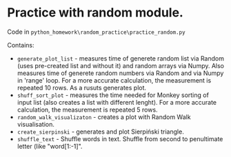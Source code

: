# Practice with random module. 

 Code in `python_homework\random_practice\practice_random.py`

Contains:
- `generate_plot_list` - measures time of generete random list via Random (uses pre-created list and without it) and random arrays via Numpy. Also measures time of generete random numbers via Random and via Numpy in 'range' loop. For a more accurate calculation, the measurement is repeated 10 rows. As a rusuts generates plot.
- `shuff_sort_plot` - measures the time needed for Monkey sorting of input list (also creates a list with different lenght). For a more accurate calculation, the measurement is repeated 5 rows.
- `random_walk_visualizaton` - creates a plot with Random Walk visualisation.
- `create_sierpinski` - generates and plot Sierpiński triangle.
- `shuffle_text` - Shuffle words in text. Shuffle from second to penultimate letter (like "word[1:-1]".